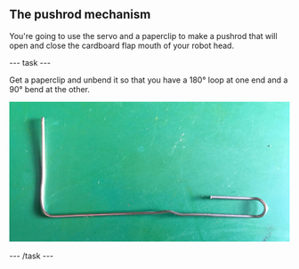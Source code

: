 ## The pushrod mechanism

You're going to use the servo and a paperclip to make a pushrod that will open and close the cardboard flap mouth of your robot head.

--- task ---

Get a paperclip and unbend it so that you have a 180° loop at one end and a 90° bend at the other.

![Paperclip pushrod](images/pushrod_paperclip.png)

--- /task ---
